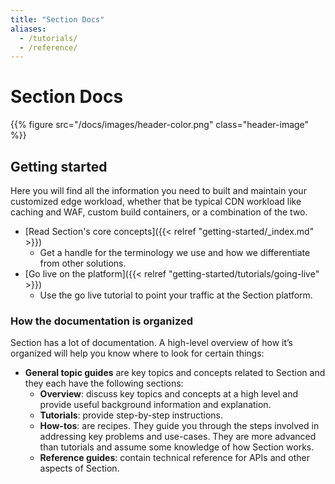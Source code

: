 ```yaml
---
title: "Section Docs"
aliases:
  - /tutorials/
  - /reference/
---
```


# Section Docs

{{% figure src="/docs/images/header-color.png" class="header-image" %}}

## Getting started

Here you will find all the information you need to built and maintain your customized edge workload, whether that be typical CDN workload like caching and WAF, custom build containers, or a combination of the two.

* [Read Section's core concepts]({{< relref "getting-started/_index.md" >}})
  * Get a handle for the terminology we use and how we differentiate from other solutions.
* [Go live on the platform]({{< relref "getting-started/tutorials/going-live" >}})
  * Use the go live tutorial to point your traffic at the Section platform.

### How the documentation is organized

Section has a lot of documentation. A high-level overview of how it’s organized will help you know where to look for certain things:

* **General topic guides** are key topics and concepts related to Section and they each have the following sections:
  * **Overview**: discuss key topics and concepts at a high level and provide useful background information and explanation.
  * **Tutorials**: provide step-by-step instructions.
  * **How-tos**: are recipes. They guide you through the steps involved in addressing key problems and use-cases. They are more advanced than tutorials and assume some knowledge of how Section works.
  * **Reference guides**: contain technical reference for APIs and other aspects of Section.

